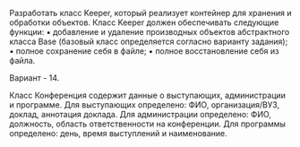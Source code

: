 Разработать класс Keeper, который реализует контейнер для хранения и обработки объектов. Класс Keeper должен обеспечивать следующие функции:
▪ добавление и удаление производных объектов абстрактного класса Base (базовый класс определяется согласно варианту задания);
▪ полное сохранение себя в файле;
▪ полное восстановление себя из файла.

Вариант - 14.

Класс Конференция содержит данные о выступающих, администрации и программе. Для выступающих определено: ФИО, организация/ВУЗ, доклад, аннотация доклада. Для администрации определено: ФИО, должность, область ответственности на конференции. Для программы определено: день, время выступлений и наименование.